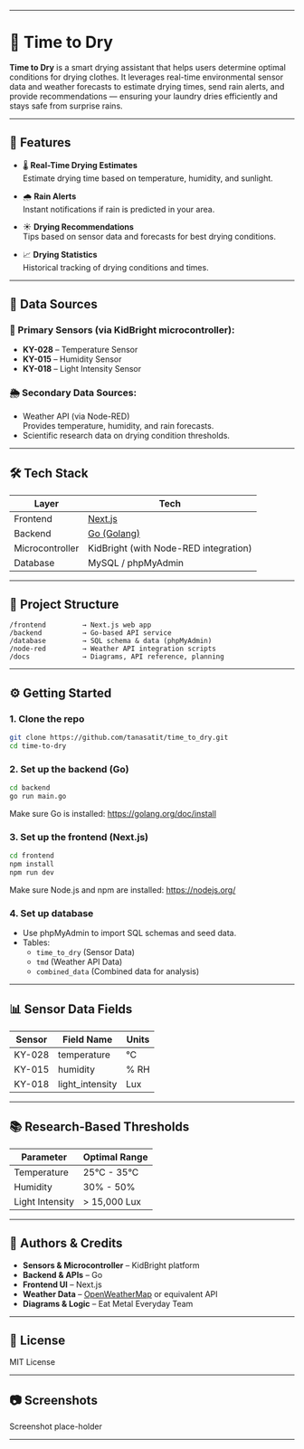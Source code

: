 
---
# 🧺 Time to Dry

**Time to Dry** is a smart drying assistant that helps users determine optimal conditions for drying clothes. It leverages real-time environmental sensor data and weather forecasts to estimate drying times, send rain alerts, and provide recommendations — ensuring your laundry dries efficiently and stays safe from surprise rains.

---

## 🚀 Features

- 🌡️ **Real-Time Drying Estimates**  
  Estimate drying time based on temperature, humidity, and sunlight.

- 🌧️ **Rain Alerts**  
  Instant notifications if rain is predicted in your area.

- ☀️ **Drying Recommendations**  
  Tips based on sensor data and forecasts for best drying conditions.

- 📈 **Drying Statistics**  
  Historical tracking of drying conditions and times.

---

## 📡 Data Sources

### 📍 Primary Sensors (via KidBright microcontroller):
- **KY-028** – Temperature Sensor
- **KY-015** – Humidity Sensor
- **KY-018** – Light Intensity Sensor

### 🌦️ Secondary Data Sources:
- Weather API (via Node-RED)  
  Provides temperature, humidity, and rain forecasts.
- Scientific research data on drying condition thresholds.

---

## 🛠️ Tech Stack

| Layer         | Tech                   |
|---------------|------------------------|
| Frontend      | [Next.js](https://nextjs.org/)              |
| Backend       | [Go (Golang)](https://golang.org/)          |
| Microcontroller | KidBright (with Node-RED integration)      |
| Database      | MySQL / phpMyAdmin     |

---

## 📁 Project Structure

```
/frontend         → Next.js web app
/backend          → Go-based API service
/database         → SQL schema & data (phpMyAdmin)
/node-red         → Weather API integration scripts
/docs             → Diagrams, API reference, planning
```

---

## ⚙️ Getting Started

### 1. Clone the repo

```bash
git clone https://github.com/tanasatit/time_to_dry.git
cd time-to-dry
```

### 2. Set up the backend (Go)

```bash
cd backend
go run main.go
```

Make sure Go is installed: https://golang.org/doc/install

### 3. Set up the frontend (Next.js)

```bash
cd frontend
npm install
npm run dev
```

Make sure Node.js and npm are installed: https://nodejs.org/

### 4. Set up database

- Use phpMyAdmin to import SQL schemas and seed data.
- Tables:
  - `time_to_dry` (Sensor Data)
  - `tmd` (Weather API Data)
  - `combined_data` (Combined data for analysis)


---

## 📊 Sensor Data Fields

| Sensor        | Field Name       | Units        |
|---------------|------------------|--------------|
| KY-028        | temperature       | °C           |
| KY-015        | humidity          | % RH         |
| KY-018        | light_intensity   | Lux          |

---

## 📚 Research-Based Thresholds

| Parameter      | Optimal Range          |
|----------------|------------------------|
| Temperature    | 25°C - 35°C            |
| Humidity       | 30% - 50%              |
| Light Intensity| > 15,000 Lux           |


---

## 🧠 Authors & Credits

- **Sensors & Microcontroller** – KidBright platform
- **Backend & APIs** – Go
- **Frontend UI** – Next.js
- **Weather Data** – [OpenWeatherMap](https://openweathermap.org/) or equivalent API
- **Diagrams & Logic** – Eat Metal Everyday Team

---

## 📜 License

MIT License

---

## 📷 Screenshots

Screenshot place-holder

---

```

